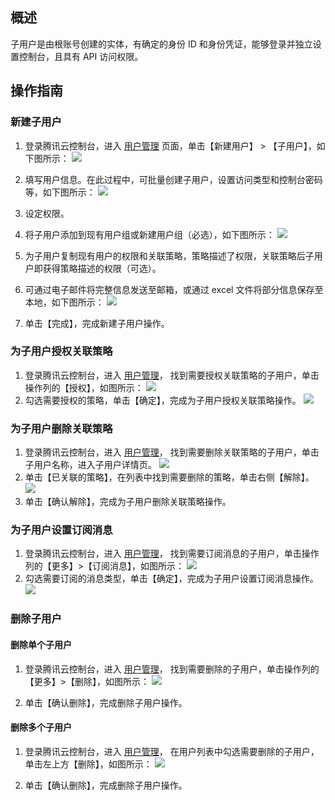 ## 概述
子用户是由根账号创建的实体，有确定的身份 ID 和身份凭证，能够登录并独立设置控制台，且具有 API 访问权限。

## 操作指南

### 新建子用户
1. 登录腾讯云控制台，进入 [用户管理](https://console.cloud.tencent.com/cam) 页面，单击【新建用户】 > 【子用户】，如下图所示：
![](https://main.qcloudimg.com/raw/ea2c83f453f040868d74cebde326ece2.png)

2. 填写用户信息。在此过程中，可批量创建子用户，设置访问类型和控制台密码等，如下图所示：
![](https://main.qcloudimg.com/raw/fd733e95fc6d2b830779e4651474247f.png)

3. 设定权限。
 1.  将子用户添加到现有用户组或新建用户组（必选），如下图所示：
![](https://main.qcloudimg.com/raw/6b91177a19888cac47677bed19a96c5c.png)
 2.  为子用户复制现有用户的权限和关联策略，策略描述了权限，关联策略后子用户即获得策略描述的权限（可选）。

4. 可通过电子邮件将完整信息发送至邮箱，或通过 excel 文件将部分信息保存至本地，如下图所示：
![](https://main.qcloudimg.com/raw/5538d2b037b8d0299c6f96185e85f828.png)

5. 单击【完成】，完成新建子用户操作。

### 为子用户授权关联策略
1. 登录腾讯云控制台，进入 [用户管理](https://console.cloud.tencent.com/cam)， 找到需要授权关联策略的子用户，单击操作列的【授权】，如图所示：
![](https://main.qcloudimg.com/raw/def984e04ba312d066f5ced32996cb99.png)
2. 勾选需要授权的策略，单击【确定】，完成为子用户授权关联策略操作。
![](https://main.qcloudimg.com/raw/0ed5b135fe498eb017552a9014b29893.png)

### 为子用户删除关联策略
1. 登录腾讯云控制台，进入 [用户管理](https://console.cloud.tencent.com/cam)， 找到需要删除关联策略的子用户，单击子用户名称，进入子用户详情页。
![](https://main.qcloudimg.com/raw/7acf69885801de4d444955f3315fe4cf.png)
2. 单击【已关联的策略】，在列表中找到需要删除的策略，单击右侧【解除】。
![](https://main.qcloudimg.com/raw/bf4de0304257aab985745b7e456c40c7.png)
3. 单击【确认解除】，完成为子用户删除关联策略操作。

### 为子用户设置订阅消息
1. 登录腾讯云控制台，进入 [用户管理](https://console.cloud.tencent.com/cam)， 找到需要订阅消息的子用户，单击操作列的【更多】>【订阅消息】，如图所示：
![](https://main.qcloudimg.com/raw/110fe3ebd376969a1b18f81f287ee88b.png)
2. 勾选需要订阅的消息类型，单击【确定】，完成为子用户设置订阅消息操作。
![](https://main.qcloudimg.com/raw/1eac93c0efd19c26e0ca1e3a1e637b75.png)


### 删除子用户

#### 删除单个子用户
1. 登录腾讯云控制台，进入 [用户管理](https://console.cloud.tencent.com/cam)， 找到需要删除的子用户，单击操作列的【更多】>【删除】，如图所示：
![](https://main.qcloudimg.com/raw/fc3a8a73f4ef0f53f8ad3a2a7b8d4cd2.png)

2. 单击【确认删除】，完成删除子用户操作。


#### 删除多个子用户
1. 登录腾讯云控制台，进入 [用户管理](https://console.cloud.tencent.com/cam)， 在用户列表中勾选需要删除的子用户，单击左上方【删除】，如图所示：
![](https://main.qcloudimg.com/raw/983a54ffdf83dcd0d4b9da6a7f746f27.png)

2. 单击【确认删除】，完成删除子用户操作。
